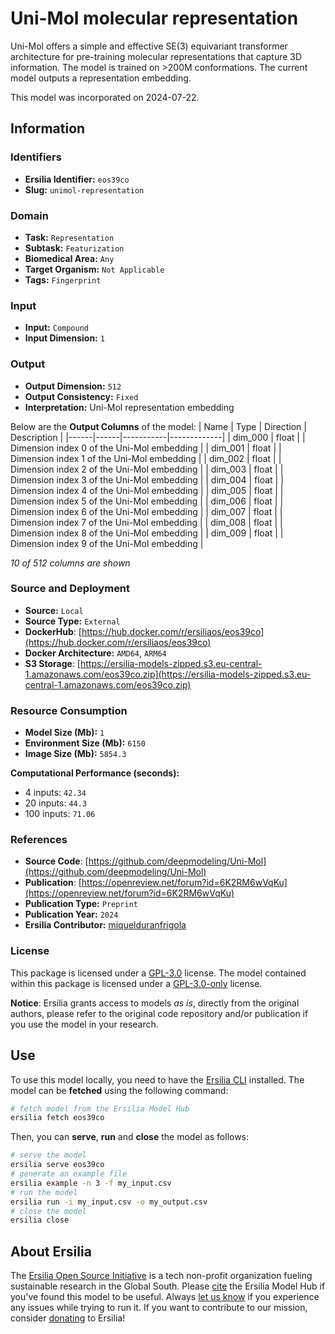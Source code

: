 # Uni-Mol molecular representation

Uni-Mol offers a simple and effective SE(3) equivariant transformer architecture for pre-training molecular representations that capture 3D information. The model is trained on >200M conformations. The current model outputs a representation embedding.

This model was incorporated on 2024-07-22.

## Information
### Identifiers
- **Ersilia Identifier:** `eos39co`
- **Slug:** `unimol-representation`

### Domain
- **Task:** `Representation`
- **Subtask:** `Featurization`
- **Biomedical Area:** `Any`
- **Target Organism:** `Not Applicable`
- **Tags:** `Fingerprint`

### Input
- **Input:** `Compound`
- **Input Dimension:** `1`

### Output
- **Output Dimension:** `512`
- **Output Consistency:** `Fixed`
- **Interpretation:** Uni-Mol representation embedding

Below are the **Output Columns** of the model:
| Name | Type | Direction | Description |
|------|------|-----------|-------------|
| dim_000 | float |  | Dimension index 0 of the Uni-Mol embedding |
| dim_001 | float |  | Dimension index 1 of the Uni-Mol embedding |
| dim_002 | float |  | Dimension index 2 of the Uni-Mol embedding |
| dim_003 | float |  | Dimension index 3 of the Uni-Mol embedding |
| dim_004 | float |  | Dimension index 4 of the Uni-Mol embedding |
| dim_005 | float |  | Dimension index 5 of the Uni-Mol embedding |
| dim_006 | float |  | Dimension index 6 of the Uni-Mol embedding |
| dim_007 | float |  | Dimension index 7 of the Uni-Mol embedding |
| dim_008 | float |  | Dimension index 8 of the Uni-Mol embedding |
| dim_009 | float |  | Dimension index 9 of the Uni-Mol embedding |

_10 of 512 columns are shown_
### Source and Deployment
- **Source:** `Local`
- **Source Type:** `External`
- **DockerHub**: [https://hub.docker.com/r/ersiliaos/eos39co](https://hub.docker.com/r/ersiliaos/eos39co)
- **Docker Architecture:** `AMD64`, `ARM64`
- **S3 Storage**: [https://ersilia-models-zipped.s3.eu-central-1.amazonaws.com/eos39co.zip](https://ersilia-models-zipped.s3.eu-central-1.amazonaws.com/eos39co.zip)

### Resource Consumption
- **Model Size (Mb):** `1`
- **Environment Size (Mb):** `6150`
- **Image Size (Mb):** `5854.3`

**Computational Performance (seconds):**
- 4 inputs: `42.34`
- 20 inputs: `44.3`
- 100 inputs: `71.06`

### References
- **Source Code**: [https://github.com/deepmodeling/Uni-Mol](https://github.com/deepmodeling/Uni-Mol)
- **Publication**: [https://openreview.net/forum?id=6K2RM6wVqKu](https://openreview.net/forum?id=6K2RM6wVqKu)
- **Publication Type:** `Preprint`
- **Publication Year:** `2024`
- **Ersilia Contributor:** [miquelduranfrigola](https://github.com/miquelduranfrigola)

### License
This package is licensed under a [GPL-3.0](https://github.com/ersilia-os/ersilia/blob/master/LICENSE) license. The model contained within this package is licensed under a [GPL-3.0-only](LICENSE) license.

**Notice**: Ersilia grants access to models _as is_, directly from the original authors, please refer to the original code repository and/or publication if you use the model in your research.


## Use
To use this model locally, you need to have the [Ersilia CLI](https://github.com/ersilia-os/ersilia) installed.
The model can be **fetched** using the following command:
```bash
# fetch model from the Ersilia Model Hub
ersilia fetch eos39co
```
Then, you can **serve**, **run** and **close** the model as follows:
```bash
# serve the model
ersilia serve eos39co
# generate an example file
ersilia example -n 3 -f my_input.csv
# run the model
ersilia run -i my_input.csv -o my_output.csv
# close the model
ersilia close
```

## About Ersilia
The [Ersilia Open Source Initiative](https://ersilia.io) is a tech non-profit organization fueling sustainable research in the Global South.
Please [cite](https://github.com/ersilia-os/ersilia/blob/master/CITATION.cff) the Ersilia Model Hub if you've found this model to be useful. Always [let us know](https://github.com/ersilia-os/ersilia/issues) if you experience any issues while trying to run it.
If you want to contribute to our mission, consider [donating](https://www.ersilia.io/donate) to Ersilia!
